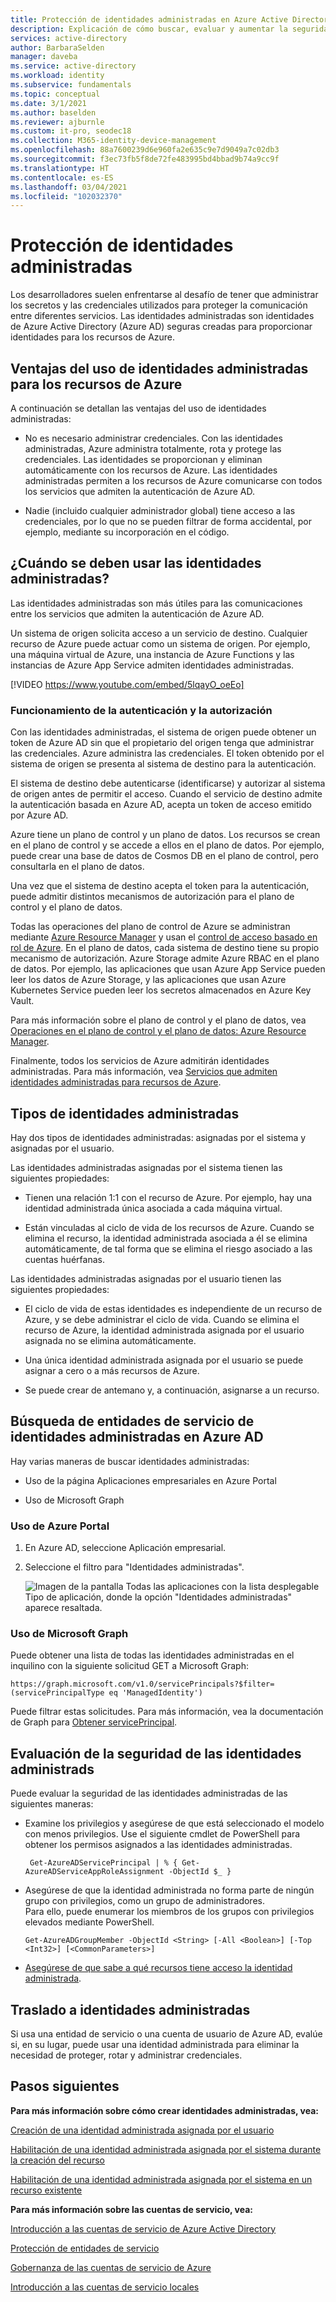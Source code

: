 ```yaml
---
title: Protección de identidades administradas en Azure Active Directory
description: Explicación de cómo buscar, evaluar y aumentar la seguridad de las identidades administradas.
services: active-directory
author: BarbaraSelden
manager: daveba
ms.service: active-directory
ms.workload: identity
ms.subservice: fundamentals
ms.topic: conceptual
ms.date: 3/1/2021
ms.author: baselden
ms.reviewer: ajburnle
ms.custom: it-pro, seodec18
ms.collection: M365-identity-device-management
ms.openlocfilehash: 88a7600239d6e960fa2e635c9e7d9049a7c02db3
ms.sourcegitcommit: f3ec73fb5f8de72fe483995bd4bbad9b74a9cc9f
ms.translationtype: HT
ms.contentlocale: es-ES
ms.lasthandoff: 03/04/2021
ms.locfileid: "102032370"
---
```

# <a name="securing-managed-identities"></a>Protección de identidades administradas

Los desarrolladores suelen enfrentarse al desafío de tener que administrar los secretos y las credenciales utilizados para proteger la comunicación entre diferentes servicios. Las identidades administradas son identidades de Azure Active Directory (Azure AD) seguras creadas para proporcionar identidades para los recursos de Azure.

## <a name="benefits-of-using-managed-identities-for-azure-resources"></a>Ventajas del uso de identidades administradas para los recursos de Azure

A continuación se detallan las ventajas del uso de identidades administradas:

* No es necesario administrar credenciales. Con las identidades administradas, Azure administra totalmente, rota y protege las credenciales. Las identidades se proporcionan y eliminan automáticamente con los recursos de Azure. Las identidades administradas permiten a los recursos de Azure comunicarse con todos los servicios que admiten la autenticación de Azure AD.

* Nadie (incluido cualquier administrador global) tiene acceso a las credenciales, por lo que no se pueden filtrar de forma accidental, por ejemplo, mediante su incorporación en el código.

## <a name="when-to-use-managed-identities"></a>¿Cuándo se deben usar las identidades administradas?

Las identidades administradas son más útiles para las comunicaciones entre los servicios que admiten la autenticación de Azure AD. 

Un sistema de origen solicita acceso a un servicio de destino. Cualquier recurso de Azure puede actuar como un sistema de origen. Por ejemplo, una máquina virtual de Azure, una instancia de Azure Functions y las instancias de Azure App Service admiten identidades administradas.

[!VIDEO https://www.youtube.com/embed/5lqayO_oeEo]

### <a name="how-authentication-and-authorization-work"></a>Funcionamiento de la autenticación y la autorización

Con las identidades administradas, el sistema de origen puede obtener un token de Azure AD sin que el propietario del origen tenga que administrar las credenciales. Azure administra las credenciales. El token obtenido por el sistema de origen se presenta al sistema de destino para la autenticación. 

El sistema de destino debe autenticarse (identificarse) y autorizar al sistema de origen antes de permitir el acceso. Cuando el servicio de destino admite la autenticación basada en Azure AD, acepta un token de acceso emitido por Azure AD. 

Azure tiene un plano de control y un plano de datos. Los recursos se crean en el plano de control y se accede a ellos en el plano de datos. Por ejemplo, puede crear una base de datos de Cosmos DB en el plano de control, pero consultarla en el plano de datos.

Una vez que el sistema de destino acepta el token para la autenticación, puede admitir distintos mecanismos de autorización para el plano de control y el plano de datos.

Todas las operaciones del plano de control de Azure se administran mediante [Azure Resource Manager](https://docs.microsoft.com/azure/azure-resource-manager/management/overview) y usan el [control de acceso basado en rol de Azure](https://docs.microsoft.com/azure/role-based-access-control/overview). En el plano de datos, cada sistema de destino tiene su propio mecanismo de autorización. Azure Storage admite Azure RBAC en el plano de datos. Por ejemplo, las aplicaciones que usan Azure App Service pueden leer los datos de Azure Storage, y las aplicaciones que usan Azure Kubernetes Service pueden leer los secretos almacenados en Azure Key Vault.

Para más información sobre el plano de control y el plano de datos, vea [Operaciones en el plano de control y el plano de datos: Azure Resource Manager](https://docs.microsoft.com/azure/azure-resource-manager/management/control-plane-and-data-plane).

Finalmente, todos los servicios de Azure admitirán identidades administradas. Para más información, vea [Servicios que admiten identidades administradas para recursos de Azure](https://docs.microsoft.com/azure/active-directory/managed-identities-azure-resources/services-support-managed-identities).

##  

## <a name="types-of-managed-identities"></a>Tipos de identidades administradas

Hay dos tipos de identidades administradas: asignadas por el sistema y asignadas por el usuario.

Las identidades administradas asignadas por el sistema tienen las siguientes propiedades:

* Tienen una relación 1:1 con el recurso de Azure. Por ejemplo, hay una identidad administrada única asociada a cada máquina virtual.

* Están vinculadas al ciclo de vida de los recursos de Azure. Cuando se elimina el recurso, la identidad administrada asociada a él se elimina automáticamente, de tal forma que se elimina el riesgo asociado a las cuentas huérfanas. 

Las identidades administradas asignadas por el usuario tienen las siguientes propiedades:

* El ciclo de vida de estas identidades es independiente de un recurso de Azure, y se debe administrar el ciclo de vida. Cuando se elimina el recurso de Azure, la identidad administrada asignada por el usuario asignada no se elimina automáticamente.

* Una única identidad administrada asignada por el usuario se puede asignar a cero o a más recursos de Azure.

* Se puede crear de antemano y, a continuación, asignarse a un recurso.

## <a name="find-managed-identity-service-principals-in-azure-ad"></a>Búsqueda de entidades de servicio de identidades administradas en Azure AD

Hay varias maneras de buscar identidades administradas:

* Uso de la página Aplicaciones empresariales en Azure Portal

* Uso de Microsoft Graph

### <a name="using-the-azure-portal"></a>Uso de Azure Portal

1. En Azure AD, seleccione Aplicación empresarial.

2. Seleccione el filtro para "Identidades administradas". 

   ![Imagen de la pantalla Todas las aplicaciones con la lista desplegable Tipo de aplicación, donde la opción "Identidades administradas" aparece resaltada.](./media/securing-service-accounts/service-accounts-managed-identities.png)

 

### <a name="using-microsoft-graph"></a>Uso de Microsoft Graph

Puede obtener una lista de todas las identidades administradas en el inquilino con la siguiente solicitud GET a Microsoft Graph:

`https://graph.microsoft.com/v1.0/servicePrincipals?$filter=(servicePrincipalType eq 'ManagedIdentity') `

Puede filtrar estas solicitudes. Para más información, vea la documentación de Graph para [Obtener servicePrincipal](/graph/api/serviceprincipal-get?view=).

## <a name="assess-the-security-of-managed-identities"></a>Evaluación de la seguridad de las identidades administrads 

Puede evaluar la seguridad de las identidades administradas de las siguientes maneras:

* Examine los privilegios y asegúrese de que está seleccionado el modelo con menos privilegios. Use el siguiente cmdlet de PowerShell para obtener los permisos asignados a las identidades administradas.

   ` Get-AzureADServicePrincipal | % { Get-AzureADServiceAppRoleAssignment -ObjectId $_ }`

 
* Asegúrese de que la identidad administrada no forma parte de ningún grupo con privilegios, como un grupo de administradores.  
‎Para ello, puede enumerar los miembros de los grupos con privilegios elevados mediante PowerShell.

   `Get-AzureADGroupMember -ObjectId <String> [-All <Boolean>] [-Top <Int32>] [<CommonParameters>]`

* [Asegúrese de que sabe a qué recursos tiene acceso la identidad administrada](https://docs.microsoft.com/azure/role-based-access-control/role-assignments-list-powershell).

## <a name="move-to-managed-identities"></a>Traslado a identidades administradas

Si usa una entidad de servicio o una cuenta de usuario de Azure AD, evalúe si, en su lugar, puede usar una identidad administrada para eliminar la necesidad de proteger, rotar y administrar credenciales. 

## <a name="next-steps"></a>Pasos siguientes

**Para más información sobre cómo crear identidades administradas, vea:** 

[Creación de una identidad administrada asignada por el usuario](https://docs.microsoft.com/azure/active-directory/managed-identities-azure-resources/how-to-manage-ua-identity-portal) 

[Habilitación de una identidad administrada asignada por el sistema durante la creación del recurso](https://docs.microsoft.com/azure/active-directory/managed-identities-azure-resources/qs-configure-portal-windows-vm)

[Habilitación de una identidad administrada asignada por el sistema en un recurso existente](https://docs.microsoft.com/azure/active-directory/managed-identities-azure-resources/qs-configure-portal-windows-vm)

**Para más información sobre las cuentas de servicio, vea:**

[Introducción a las cuentas de servicio de Azure Active Directory](service-accounts-introduction-azure.md)

[Protección de entidades de servicio](service-accounts-principal.md)

[Gobernanza de las cuentas de servicio de Azure](service-accounts-governing-azure.md)

[Introducción a las cuentas de servicio locales](service-accounts-on-premises.md)

 

 

 

